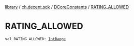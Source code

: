 [library](../../index.md) / [ch.decent.sdk](../index.md) / [DCoreConstants](index.md) / [RATING_ALLOWED](./-r-a-t-i-n-g_-a-l-l-o-w-e-d.md)

# RATING_ALLOWED

`val RATING_ALLOWED: `[`IntRange`](https://kotlinlang.org/api/latest/jvm/stdlib/kotlin.ranges/-int-range/index.html)